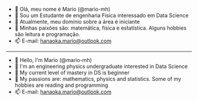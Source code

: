 - 👋 Olá, meu nome é Mario (@mario-mh)
- 👀 Sou um Estudante de engenharia Física interessado em Data Science
- 🌱 Atualmente, meu domínio sobre a área é iniciante
- 💞️ Minhas paixões são: matemática, física e estatística. Alguns hobbies são leitura e programação.
- 📫 E-mail: hanaoka.mario@outlook.com


-----------------------------------------------------------------------------------------------------------


- 👋 Hello, I'm Mario (@mario-mh)
- 👀 I'm an engineering physics undergraduate interested in Data Science
- 🌱 My current level of mastery in DS is beginner
- 💞️ My passions are: mathematics, physics and statistics. Some of my hobbies are reading and programming
- 📫 E-mail: hanaoka.mario@outlook.com
